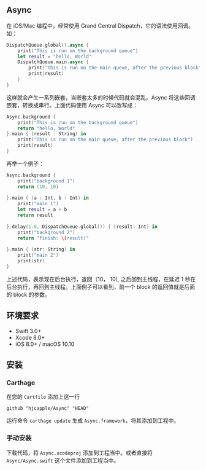 ## Async

在 iOS/Mac 编程中，经常使用 Grand Central Dispatch，它的语法使用回调。如：

```Swift
DispatchQueue.global().async {
    print("This is run on the background queue")
    let result = "hello, World"
    DispatchQueue.main.async {
        print("This is run on the main queue, after the previous block")
        print(result)
    }
}
```
这样就会产生一系列嵌套，当嵌套太多的时候代码就会混乱。Async 将这些回调嵌套，转换成串行。上面代码使用 Async 可以改写成：

``` Swift
Async.background {
    print("This is run on the background queue")
    return "hello, World"
}.main { (result : String) in
    print("This is run on the main queue, after the previous block")
    print(result)
}
```
再举一个例子：

``` Swift
Async.background {
    print("background 1")
    return (10, 10)
    
}.main { (a : Int, b : Int) in
    print("main 1")
    let result = a + b
    return result
    
}.delay(1.0, DispatchQueue.global()) { (result: Int) in
    print("background 2")
    return "finish: \(result)"
    
}.main { (str: String) in
    print("main 2")
    print(str)
}
```

上述代码，表示现在后台执行，返回（10， 10), 之后回到主线程，在延迟 1 秒在后台执行，再回到主线程。上面例子可以看到，前一个 block 的返回值就是后面的 block 的参数。

## 环境要求
* Swift 3.0+
* Xcode 8.0+
* iOS 8.0+ / macOS 10.10

## 安装

### Carthage

在您的 `Cartfile` 添加上这一行

```ogdl
github "hjcapple/Async" "HEAD"
```

运行命令 `carthage update` 生成 `Async.framework`，将其添加到工程中。

### 手动安装

下载代码，将 `Async.xcodeproj` 添加到工程当中。或者直接将 `Async/Async.swift` 这个文件添加到工程当中。

